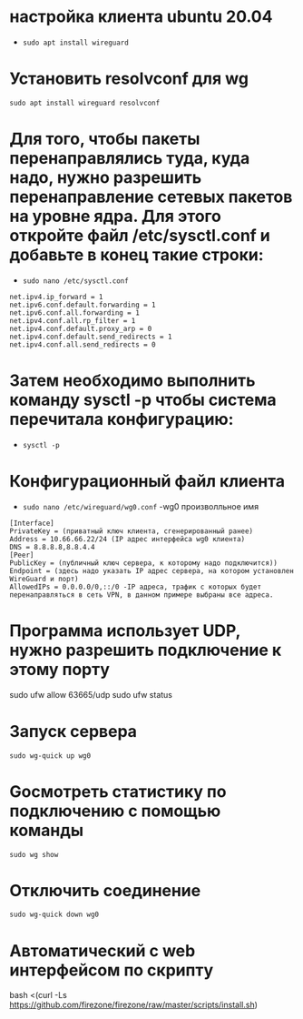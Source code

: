 # настройка клиента ubuntu 20.04
- `sudo apt install wireguard`
# Установить resolvconf для wg
`sudo apt install wireguard resolvconf`
# Для того, чтобы пакеты перенаправлялись туда, куда надо, нужно разрешить перенаправление сетевых пакетов на уровне ядра. Для этого откройте файл /etc/sysctl.conf и добавьте в конец такие строки:
 - `sudo nano /etc/sysctl.conf`
 ```
 net.ipv4.ip_forward = 1
net.ipv6.conf.default.forwarding = 1
net.ipv6.conf.all.forwarding = 1
net.ipv4.conf.all.rp_filter = 1
net.ipv4.conf.default.proxy_arp = 0
net.ipv4.conf.default.send_redirects = 1
net.ipv4.conf.all.send_redirects = 0
 ```
# Затем необходимо выполнить команду sysctl -p чтобы система перечитала конфигурацию:
- `sysctl -p`
# Конфигурационный файл клиента
- `sudo nano /etc/wireguard/wg0.conf` -wg0 произволльное имя
```
[Interface]
PrivateKey = (приватный ключ клиента, сгенерированный ранее)
Address = 10.66.66.22/24 (IP адрес интерфейса wg0 клиента)
DNS = 8.8.8.8,8.8.4.4
[Peer]
PublicKey = (публичный ключ сервера, к которому надо подключится))
Endpoint = (здесь надо указать IP адрес сервера, на котором установлен WireGuard и порт)
AllowedIPs = 0.0.0.0/0,::/0 -IP адреса, трафик с которых будет перенаправляться в сеть VPN, в данном примере выбраны все адреса.
```
# Программа использует UDP, нужно разрешить подключение к этому порту
sudo ufw allow 63665/udp
sudo ufw status
# Запуск сервера
`sudo wg-quick up wg0`
# Gосмотреть статистику по подключению с помощью команды
`sudo wg show`
# Отключить соединение
`sudo wg-quick down wg0`


# Автоматический с web интерфейсом по скрипту
bash <(curl -Ls https://github.com/firezone/firezone/raw/master/scripts/install.sh)

